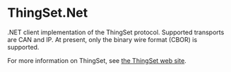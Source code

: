 # ThingSet.Net

.NET client implementation of the ThingSet protocol. Supported transports are CAN and IP. At present, only the binary wire format (CBOR) is supported.

For more information on ThingSet, see [the ThingSet web site](https://thingset.io).
